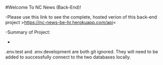 #Welcome To NC News (Back-End)!

-Please use this link to see the complete, hosted verion of this back-end project >https://nc-news-be-hr.herokuapp.com/api<

-Summary of Project:

-

.env.test and .env.development are both git ignored. They will need to be added to successfully connect to the two databases locally.
